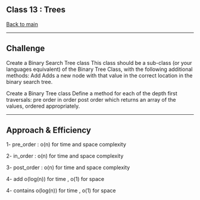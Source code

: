 ## Class 13 : Trees

[Back to main](https://github.com/Raghdsmadi/data-structures-and-algorithms) 
******************************************
## Challenge

Create a Binary Search Tree class
This class should be a sub-class (or your languages equivalent) of the Binary Tree Class, with the following additional methods:
Add
Adds a new node with that value in the correct location in the binary search tree.

Create a Binary Tree class
Define a method for each of the depth first traversals:
pre order
in order
post order which returns an array of the values, ordered appropriately.


*******************************************************************************

## Approach & Efficiency

1- pre_order : 
 o(n) for time and space complexity

2- in_order :
o(n) for time and space complexity 

3- post_order :
o(n) for time and space complexity

4- add  o(log(n)) for time  , o(1) for space

4- contains
 o(log(n)) for time , o(1) for space



